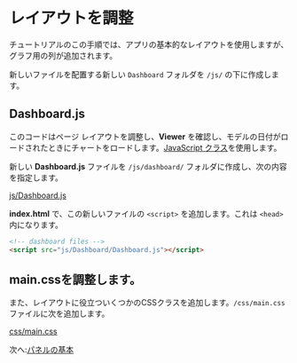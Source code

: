 # レイアウトを調整

チュートリアルのこの手順では、アプリの基本的なレイアウトを使用しますが、グラフ用の列が追加されます。

新しいファイルを配置する新しい `Dashboard` フォルダを `/js/` の下に作成します。

## Dashboard.js

このコードはページ レイアウトを調整し、**Viewer** を確認し、モデルの日付がロードされたときにチャートをロードします。[JavaScript クラス](https://developer.mozilla.org/en-US/docs/Web/JavaScript/Reference/Classes)を使用します。

新しい **Dashboard.js** ファイルを `/js/dashboard/` フォルダに作成し、次の内容を指定します。

[js/Dashboard.js](_snippets/dashboard/js/Dashboard.js ':include :type=code javascript')

**index.html** で、この新しいファイルの `<script>` を追加します。これは `<head>` 内になります。

```html
<!-- dashboard files -->
<script src="js/Dashboard/Dashboard.js"></script>  
```

## main.cssを調整します。

また、レイアウトに役立ついくつかのCSSクラスを追加します。`/css/main.css` ファイルに次を追加します。

[css/main.css](_snippets/dashboard/css/main.css ':include :type=code css')

次へ:[パネルの基本](viewer/dashboard/panelbasics)